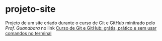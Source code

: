 # projeto-site
 Projeto de um site criado durante o curso de Git e GitHub minitrado pelo *Prof. Guanabara* no link [Curso de Git e GitHub: grátis, prático e sem usar comandos no terminal](https://www.youtube.com/playlist?list=PLHz_AreHm4dm7ZULPAmadvNhH6vk9oNZA)
